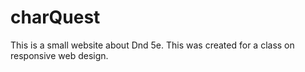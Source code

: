 # charQuest
This is a small website about Dnd 5e. This was created for a class on responsive web design.
